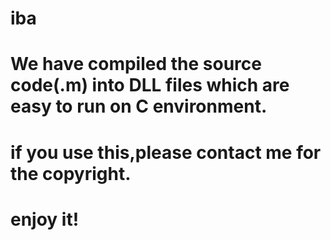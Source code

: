 # iba
# We have compiled the source code(.m) into DLL files which are easy to run on C environment.
# if you use this,please contact me for the copyright.
# enjoy it!

